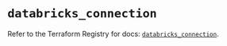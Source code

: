 # `databricks_connection`

Refer to the Terraform Registry for docs: [`databricks_connection`](https://registry.terraform.io/providers/databricks/databricks/1.62.1/docs/resources/connection).
